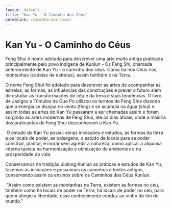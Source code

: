 ```yaml
---
layout: default
title: "Kan Yu - O Caminho dos Céus"
permalink: /caminho-dos-ceus/
---
```


# Kan Yu - O Caminho do Céus
 

Feng Shui é  nome adotado para descrever uma arte muito antiga praticada principalmente pelo povo indígena de Kunlun - Os Fang Shi, chamada anteriormente de Kan Yu - o caminho dos céus. Como há nos Céus rios, montanhas (cadeias de estrelas), assim também é na Terra.  

O nome Feng Shui foi adotado para descrever as artes de acompanhar as estrelas, as formas, as influências das construções e prever o futuro além de estudar as transformações do céu e da terra e suas tendências. O livro de Jazigos e Túmulos de Guo Po utilizou os termos de Feng Shui dizendo que a energia se dissipa no vento (feng) e se acumula na água (shui) e assim todas as artes do Kan Yu passaram a ser chamadas assim e foram surgindo as artes modernas de Feng Shui, até os dias atuais, onde a maioria dos praticantes de Feng Shui desconhecem o Kan Yu.  

​
O estudo do Kan Yu possui várias iniciações e estudos, as formas da terra e os locais de poder, as paisagens, o estudo de locais para se poder construir, plantar, e morar sem agredir a natureza, como aplicar a alquimia interna taoista na harmonização e otimização de ambientes e na prosperidade da vida.  

 
Conservamos na tradição Jiulong Kunlun as práticas e estudos de Kan Yu, fazemos as iniciações e possuímos os caminhos e textos antigos, conservando assim os ensinos sobre os Caminhos dos Céus Kunlun.  

​
"Assim como existem as montanhas na Terra, existem as formas no céu, também como há locais de poder na Terra, há locais de poder no céu, para quem atingiu a liberdade, esse conhecimento conduz ao vinho do fim do mundo."
